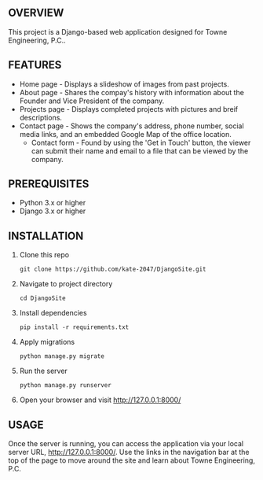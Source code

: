 OVERVIEW
------------
This project is a Django-based web application designed for Towne Engineering, P.C..

FEATURES
------------
- Home page - Displays a slideshow of images from past projects.
- About page - Shares the compay's history with information about the Founder and Vice President of the company.
- Projects page - Displays completed projects with pictures and breif descriptions.
- Contact page - Shows the company's address, phone number, social media links, and an embedded Google Map of the office location.
  - Contact form - Found by using the 'Get in Touch' button, the viewer can submit their name and email to a file that can be 
    viewed by the company.

PREREQUISITES
------------
  - Python 3.x or higher
  - Django 3.x or higher

INSTALLATION
------------
1. Clone this repo
   ```
   git clone https://github.com/kate-2047/DjangoSite.git
   ```

2. Navigate to project directory
   ```
   cd DjangoSite
   ```

3. Install dependencies
   ```
   pip install -r requirements.txt
   ```

4. Apply migrations
   ```
   python manage.py migrate
   ```

5. Run the server
   ```
   python manage.py runserver
   ```

6. Open your browser and visit http://127.0.0.1:8000/

USAGE
------------
Once the server is running, you can access the application via your local server URL, http://127.0.0.1:8000/. 
Use the links in the navigation bar at the top of the page to move around the site and learn about Towne Engineering, P.C.


